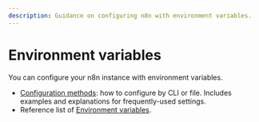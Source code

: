 ```yaml
---
description: Guidance on configuring n8n with environment variables.
---
```


# Environment variables

You can configure your n8n instance with environment variables.

* [Configuration methods](/hosting/configuration/configuration-methods/): how to configure by CLI or file. Includes examples and explanations for frequently-used settings.
* Reference list of [Environment variables](/hosting/environment-variables/environment-variables/).
